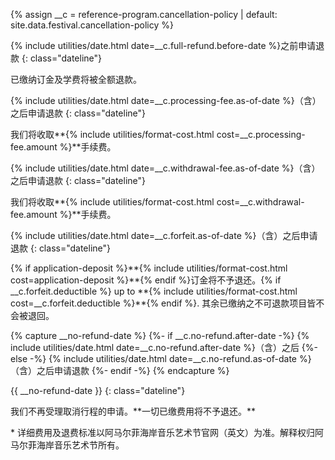{% assign __c = reference-program.cancellation-policy | default: site.data.festival.cancellation-policy %}

<div id="cancellation-schedule" markdown="1">
{% include utilities/date.html date=__c.full-refund.before-date %}之前申请退款
{: class="dateline"}

<div><p markdown="1">已缴纳订金及学费将被全额退款。</p></div>

{% include utilities/date.html date=__c.processing-fee.as-of-date %}（含）之后申请退款
{: class="dateline"}

<div><p markdown="1">我们将收取**{% include utilities/format-cost.html cost=__c.processing-fee.amount %}**手续费。</p></div>

{% include utilities/date.html date=__c.withdrawal-fee.as-of-date %}（含）之后申请退款
{: class="dateline"}

<div><p markdown="1">我们将收取**{% include utilities/format-cost.html cost=__c.withdrawal-fee.amount %}**手续费。</p></div>

{% include utilities/date.html date=__c.forfeit.as-of-date %}（含）之后申请退款
{: class="dateline"}

<div><p markdown="1">{% if application-deposit %}**{% include utilities/format-cost.html cost=application-deposit %}**{% endif %}订金将不予退还。{% if __c.forfeit.deductible %} up to **{% include utilities/format-cost.html cost=__c.forfeit.deductible %}**{% endif %}. 其余已缴纳之不可退款项目皆不会被退回。</p></div>

{% capture __no-refund-date %}
{%- if __c.no-refund.after-date -%}
{% include utilities/date.html date=__c.no-refund.after-date %}（含）之后
{%- else -%}
{% include utilities/date.html date=__c.no-refund.as-of-date %}（含）之后申请退款
{%- endif -%}
{% endcapture %}

{{ __no-refund-date }}
{: class="dateline"}

<div><p markdown="1">我们不再受理取消行程的申请。**一切已缴费用将不予退还。**</p></div>
</div>

\* 详细费用及退费标准以阿马尔菲海岸音乐艺术节官网（英文）为准。解释权归阿马尔菲海岸音乐艺术节所有。

